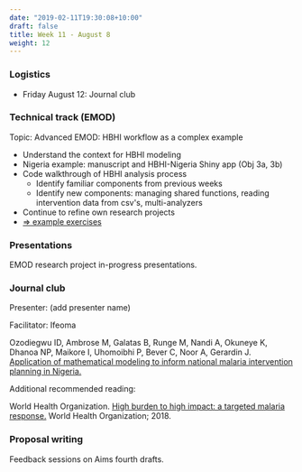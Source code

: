 ```yaml
---
date: "2019-02-11T19:30:08+10:00"
draft: false
title: Week 11 - August 8
weight: 12
---
```


<!--more-->

### Logistics

- Friday August 12: Journal club

### Technical track (EMOD)

Topic: Advanced EMOD: HBHI workflow as a complex example

- Understand the context for HBHI modeling
- Nigeria example: manuscript and HBHI-Nigeria Shiny app (Obj 3a, 3b)
- Code walkthrough of HBHI analysis process
    + Identify familiar components from previous weeks
    + Identify new components: managing shared functions, reading intervention data from csv's, multi-analyzers
- Continue to refine own research projects
- [=> example exercises](https://github.com/numalariamodeling/faculty-enrich-2022-examples#week-11-advanced-emod-hbhi-workflow-as-a-complex-example-)

### Presentations

EMOD research project in-progress presentations.

### Journal club

Presenter: (add presenter name)

Facilitator: Ifeoma

Ozodiegwu ID, Ambrose M, Galatas B, Runge M, Nandi A, Okuneye K, Dhanoa NP, Maikore I, Uhomoibhi P, Bever C, Noor A, Gerardin J.
[Application of mathematical modeling to inform national malaria intervention planning in Nigeria.](https://northwestern.box.com/s/1esdm0mwqmdqxrtu6ct1mduxyfef50x7)

Additional recommended reading:

World Health Organization. [High burden to high impact: a targeted malaria response.](https://apps.who.int/iris/bitstream/handle/10665/275868/WHO-CDS-GMP-2018.25-eng.pdf) World Health Organization; 2018.


### Proposal writing

Feedback sessions on Aims fourth drafts.